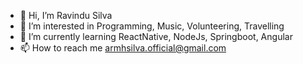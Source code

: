 - 👋 Hi, I’m Ravindu Silva
- 👀 I’m interested in Programming, Music, Volunteering, Travelling
- 🌱 I’m currently learning ReactNative, NodeJs, Springboot, Angular
- 📫 How to reach me armhsilva.official@gmail.com

<!---
ARavinduSilva/ARavinduSilva is a ✨ special ✨ repository because its `README.md` (this file) appears on your GitHub profile.
You can click the Preview link to take a look at your changes.
--->
